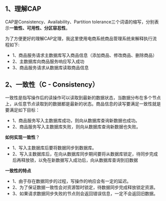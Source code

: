 1、理解CAP
------

CAP是Consistency、Availability、Partition tolerance三个词语的缩写，分别表示**一致性、可用性、分区容忍性**。

为了方便更好的理解CAP定理，我这里使用电商系统商品管理系统来解释执行流程如下:
* 1、商品服务请求主数据库写入商品信息（添加商品、修改商品、删除商品）
* 2、主数据库向商品服务响应写入成功
* 3、商品服务请求从数据库读取商品信息

2、一致性（C - Consistency）
-------

一致性是指写操作后的读操作可以读取到最新的数据状态，当数据分布在多个节点上，从任意节点读取到的数据都是最新的状态。商品信息的读写要满足一致性就是要满足如下目标：

* 1、商品服务写入主数据库成功，则向从数据库查询新数据也成功。
* 2、商品服务写入主数据库失败，则向从数据库查询新数据也失败。

**如何实现一致性**？

* 1、写入主数据库后要将数据同步到数据库。
* 2、写入主数据库后，在向从数据库同步期间要将从数据库锁定，待同步完成后再释放锁，以免在新数据写入成功后，向从数据库查询到旧数据

**一致性的特点**

* 1、由于存在数据同步的过程，写操作的响应会有一定的延迟。
* 2、为了保证数据一致性会对资源暂时锁定，待数据同步完成释放锁定资源。
* 3、如果请求数据同步失败的节点则会返回错误信息，一定不会返回旧数据。
